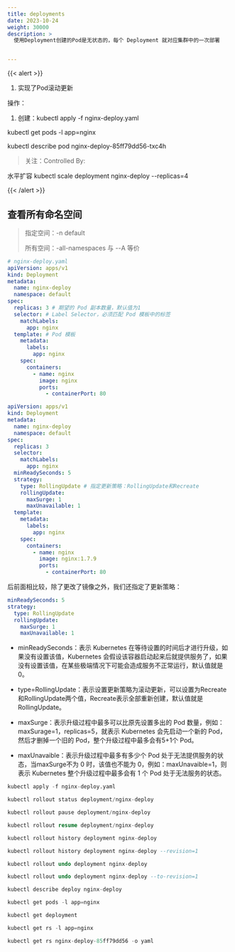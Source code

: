 ```yaml
---
title: deployments
date: 2023-10-24
weight: 30000
description: >
  使用Deployment创建的Pod是无状态的，每个 Deployment 就对应集群中的一次部署


---
```


{{< alert >}}

1. 实现了Pod滚动更新




操作：

1. 创建：kubectl apply -f nginx-deploy.yaml


kubectl get pods -l app=nginx

kubectl describe pod nginx-deploy-85ff79dd56-txc4h
> 关注：Controlled By:


水平扩容
kubectl scale deployment nginx-deploy --replicas=4









{{< /alert >}}




## 查看所有命名空间
> 指定空间：-n default
>
> 所有空间：-all-namespaces 与 --A 等价

```yaml
# nginx-deploy.yaml
apiVersion: apps/v1
kind: Deployment
metadata:
  name: nginx-deploy
  namespace: default
spec:
  replicas: 3 # 期望的 Pod 副本数量，默认值为1
  selector: # Label Selector，必须匹配 Pod 模板中的标签
    matchLabels:
      app: nginx
  template: # Pod 模板
    metadata:
      labels:
        app: nginx
    spec:
      containers:
        - name: nginx
          image: nginx
          ports:
            - containerPort: 80
```



```yaml
apiVersion: apps/v1
kind: Deployment
metadata:
  name: nginx-deploy
  namespace: default
spec:
  replicas: 3
  selector:
    matchLabels:
      app: nginx
  minReadySeconds: 5
  strategy:
    type: RollingUpdate # 指定更新策略：RollingUpdate和Recreate
    rollingUpdate:
      maxSurge: 1
      maxUnavailable: 1
  template:
    metadata:
      labels:
        app: nginx
    spec:
      containers:
        - name: nginx
          image: nginx:1.7.9
          ports:
            - containerPort: 80

```


后前面相比较，除了更改了镜像之外，我们还指定了更新策略：

```yaml
minReadySeconds: 5
strategy:
  type: RollingUpdate
  rollingUpdate:
    maxSurge: 1
    maxUnavailable: 1

```

- minReadySeconds：表示 Kubernetes 在等待设置的时间后才进行升级，如果没有设置该值，Kubernetes 会假设该容器启动起来后就提供服务了，如果没有设置该值，在某些极端情况下可能会造成服务不正常运行，默认值就是 0。

- type=RollingUpdate：表示设置更新策略为滚动更新，可以设置为Recreate和RollingUpdate两个值，Recreate表示全部重新创建，默认值就是RollingUpdate。

- maxSurge：表示升级过程中最多可以比原先设置多出的 Pod 数量，例如：maxSurage=1，replicas=5，就表示 Kubernetes 会先启动一个新的 Pod，然后才删掉一个旧的 Pod，整个升级过程中最多会有5+1个 Pod。

- maxUnavaible：表示升级过程中最多有多少个 Pod 处于无法提供服务的状态，当maxSurge不为 0 时，该值也不能为 0，例如：maxUnavaible=1，则表示 Kubernetes 整个升级过程中最多会有 1 个 Pod 处于无法服务的状态。


```sql
kubectl apply -f nginx-deploy.yaml

kubectl rollout status deployment/nginx-deploy

kubectl rollout pause deployment/nginx-deploy

kubectl rollout resume deployment/nginx-deploy

kubectl rollout history deployment nginx-deploy

kubectl rollout history deployment nginx-deploy --revision=1

kubectl rollout undo deployment nginx-deploy

kubectl rollout undo deployment nginx-deploy --to-revision=1

kubectl describe deploy nginx-deploy

kubectl get pods -l app=nginx

kubectl get deployment

kubectl get rs -l app=nginx

kubectl get rs nginx-deploy-85ff79dd56 -o yaml

```



